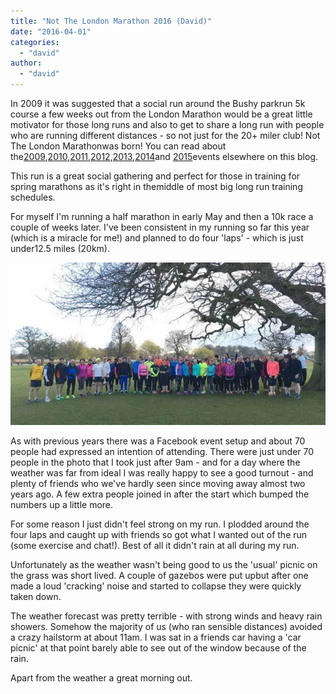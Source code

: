 ```yaml
---
title: "Not The London Marathon 2016 (David)"
date: "2016-04-01"
categories: 
  - "david"
author: 
  - "david"
---
```


In 2009 it was suggested that a social run around the Bushy parkrun 5k course a few weeks out from the London Marathon would be a great little motivator for those long runs and also to get to share a long run with people who are running different distances - so not just for the 20+ miler club! Not The London Marathonwas born! You can read about the[2009](/2009/03/not-the-london-marathon-8-march-2009/),[2010](/2010/03/not-the-london-marathon-part-2-14-march-2010/),[2011](/2011/03/not-the-london-marathon-2011/ "Not The London Marathon 2011"),[2012](/2012/03/not-the-london-marathon-2012-david/ "Not The London Marathon 2012 (David)"),[2013](/2013/03/not-the-london-marathon-2013-david/ "Not The London Marathon 2013 (David)"),[2014](/2014/03/not-the-london-marathon-2014-david/ "Not The London Marathon 2014 (David)")and [2015](/2015/03/not-the-london-marathon-2015-david/)events elsewhere on this blog.

This run is a great social gathering and perfect for those in training for spring marathons as it's right in themiddle of most big long run training schedules.

For myself I'm running a half marathon in early May and then a 10k race a couple of weeks later. I've been consistent in my running so far this year (which is a miracle for me!) and planned to do four 'laps' - which is just under12.5 miles (20km).

![20160327-ntlm-viii](/images/2016/20160327-ntlm-viii.jpg)

As with previous years there was a Facebook event setup and about 70 people had expressed an intention of attending. There were just under 70 people in the photo that I took just after 9am - and for a day where the weather was far from ideal I was really happy to see a good turnout - and plenty of friends who we've hardly seen since moving away almost two years ago. A few extra people joined in after the start which bumped the numbers up a little more.

For some reason I just didn't feel strong on my run. I plodded around the four laps and caught up with friends so got what I wanted out of the run (some exercise and chat!). Best of all it didn't rain at all during my run.

Unfortunately as the weather wasn't being good to us the 'usual' picnic on the grass was short lived. A couple of gazebos were put upbut after one made a loud 'cracking' noise and started to collapse they were quickly taken down.

The weather forecast was pretty terrible - with strong winds and heavy rain showers. Somehow the majority of us (who ran sensible distances) avoided a crazy hailstorm at about 11am. I was sat in a friends car having a 'car picnic' at that point barely able to see out of the window because of the rain.

Apart from the weather a great morning out.
